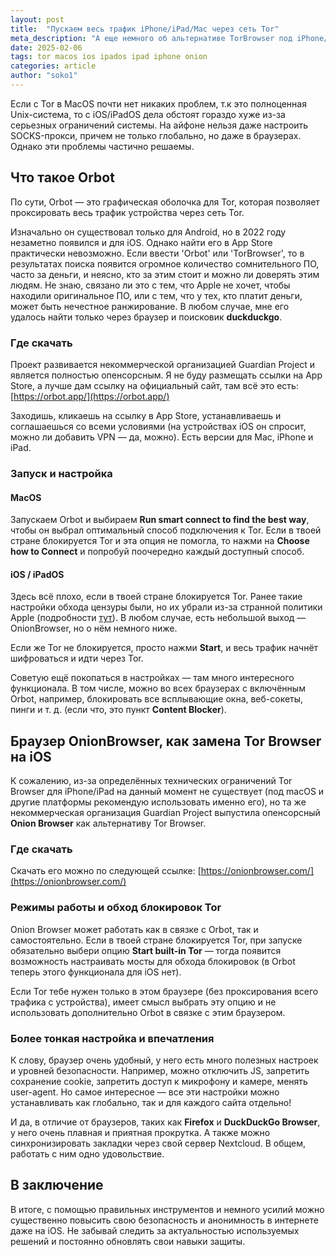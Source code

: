 ```yaml
---
layout: post
title:  "Пускаем весь трафик iPhone/iPad/Mac через сеть Tor"
meta_description: "А еще немного об альтернативе TorBrowser под iPhone/iPad"
date: 2025-02-06
tags: tor macos ios ipados ipad iphone onion
categories: article
author: "soko1"
---
```


Если с Tor в MacOS почти нет никаких проблем, т.к это полноценная Unix-система, то с iOS/iPadOS дела обстоят гораздо хуже из-за серьезных ограничений системы. На айфоне нельзя даже настроить SOCKS-прокси, причем не только глобально, но даже в браузерах. Однако эти проблемы частично решаемы.

## Что такое Orbot

По сути, Orbot — это графическая оболочка для Tor, которая позволяет проксировать весь трафик устройства через сеть Tor.

Изначально он существовал только для Android, но в 2022 году незаметно появился и для iOS. Однако найти его в App Store практически невозможно. Если ввести 'Orbot' или 'TorBrowser', то в результатах поиска появится огромное количество сомнительного ПО, часто за деньги, и неясно, кто за этим стоит и можно ли доверять этим людям. Не знаю, связано ли это с тем, что Apple не хочет, чтобы находили оригинальное ПО, или с тем, что у тех, кто платит деньги, может быть нечестное ранжирование. В любом случае, мне его удалось найти только через браузер и поисковик **duckduckgo**.

### Где скачать

Проект развивается некоммерческой организацией Guardian Project и является полностью опенсорсным. Я не буду размещать ссылки на App Store, а лучше дам ссылку на официальный сайт, там всё это есть: [https://orbot.app/](https://orbot.app/)

Заходишь, кликаешь на ссылку в App Store, устанавливаешь и соглашаешься со всеми условиями (на устройствах iOS он спросит, можно ли добавить VPN — да, можно). Есть версии для Mac, iPhone и iPad.

### Запуск и настройка

#### MacOS

Запускаем Orbot и выбираем **Run smart connect to find the best way**, чтобы он выбрал оптимальный способ подключения к Tor. Если в твоей стране блокируется Tor и эта опция не помогла, то нажми на **Choose how to Connect** и попробуй поочередно каждый доступный способ.

#### iOS / iPadOS

Здесь всё плохо, если в твоей стране блокируется Tor. Ранее такие настройки обхода цензуры были, но их убрали из-за странной политики Apple (подробности [тут](https://github.com/guardianproject/orbot-apple/issues/94#issuecomment-2395047362)). В любом случае, есть небольшой выход — OnionBrowser, но о нём немного ниже.

Если же Tor не блокируется, просто нажми **Start**, и весь трафик начнёт шифроваться и идти через Tor.

Советую ещё покопаться в настройках — там много интересного функционала. В том числе, можно во всех браузерах с включённым Orbot, например, блокировать все всплывающие окна, веб-сокеты, пинги и т. д. (если что, это пункт **Content Blocker**).

## Браузер OnionBrowser, как замена Tor Browser на iOS

К сожалению, из-за определённых технических ограничений Tor Browser для iPhone/iPad на данный момент не существует (под macOS и другие платформы рекомендую использовать именно его), но та же некоммерческая организация Guardian Project выпустила опенсорсный **Onion Browser** как альтернативу Tor Browser. 

### Где скачать

Скачать его можно по следующей ссылке: [https://onionbrowser.com/](https://onionbrowser.com/)

### Режимы работы и обход блокировок Tor

Onion Browser может работать как в связке с Orbot, так и самостоятельно. Если в твоей стране блокируется Tor, при запуске обязательно выбери опцию **Start built-in Tor** — тогда появится возможность настраивать мосты для обхода блокировок (в Orbot теперь этого функционала для iOS нет).

Если Tor тебе нужен только в этом браузере (без проксирования всего трафика с устройства), имеет смысл выбрать эту опцию и не использовать дополнительно Orbot в связке с этим браузером.

### Более тонкая настройка и впечатления

К слову, браузер очень удобный, у него есть много полезных настроек и уровней безопасности. Например, можно отключить JS, запретить сохранение cookie, запретить доступ к микрофону и камере, менять user-agent. Но самое интересное — все эти настройки можно устанавливать как глобально, так и для каждого сайта отдельно!

И да, в отличие от браузеров, таких как **Firefox** и **DuckDuckGo Browser**, у него очень плавная и приятная прокрутка. А также можно синхронизировать закладки через свой сервер Nextcloud. В общем, работать с ним одно удовольствие.

## В заключение

В итоге, с помощью правильных инструментов и немного усилий можно существенно повысить свою безопасность и анонимность в интернете даже на iOS. Не забывай следить за актуальностью используемых решений и постоянно обновлять свои навыки защиты. 